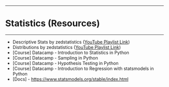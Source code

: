 -------------------------------------
# Statistics (Resources)
-------------------------------------
- Descriptive Stats by zedstatistics ([YouTube Playlist Link](https://www.youtube.com/playlist?list=PLTNMv857s9WVStKLco6ZBOsfSGXzJ1L0f))
- Distributions by zedstatistics ([YouTube Playlist Link](https://www.youtube.com/playlist?list=PLTNMv857s9WVzutwxaMb0YZKW7hoveGLS))
- [Course] Datacamp - Introduction to Statistics in Python
- [Course] Datacamp - Sampling in Python
- [Course] Datacamp - Hypothesis Testing in Python
- [Course] Datacamp - Introduction to Regression with statsmodels in Python
- [Docs] - https://www.statsmodels.org/stable/index.html